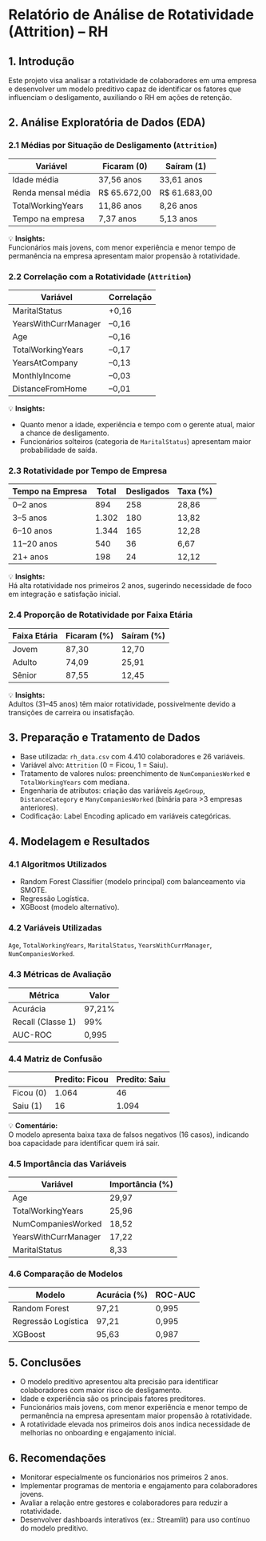 # Relatório de Análise de Rotatividade (Attrition) – RH

## 1. Introdução

Este projeto visa analisar a rotatividade de colaboradores em uma empresa e desenvolver um modelo preditivo capaz de identificar os fatores que influenciam o desligamento, auxiliando o RH em ações de retenção.

## 2. Análise Exploratória de Dados (EDA)

### 2.1 Médias por Situação de Desligamento (`Attrition`)

| Variável            | Ficaram (0)    | Saíram (1)    |
| ------------------- | -------------- | ------------- |
| Idade média         | 37,56 anos     | 33,61 anos    |
| Renda mensal média  | R$ 65.672,00   | R$ 61.683,00  |
| TotalWorkingYears   | 11,86 anos     | 8,26 anos     |
| Tempo na empresa    | 7,37 anos      | 5,13 anos     |

💡 **Insights:**  
Funcionários mais jovens, com menor experiência e menor tempo de permanência na empresa apresentam maior propensão à rotatividade.

### 2.2 Correlação com a Rotatividade (`Attrition`)

| Variável             | Correlação  |
| -------------------- | ----------- |
| MaritalStatus        | +0,16       |
| YearsWithCurrManager | –0,16       |
| Age                  | –0,16       |
| TotalWorkingYears    | –0,17       |
| YearsAtCompany       | –0,13       |
| MonthlyIncome        | –0,03       |
| DistanceFromHome     | –0,01       |

💡 **Insights:**  
- Quanto menor a idade, experiência e tempo com o gerente atual, maior a chance de desligamento.  
- Funcionários solteiros (categoria de `MaritalStatus`) apresentam maior probabilidade de saída.

### 2.3 Rotatividade por Tempo de Empresa

| Tempo na Empresa | Total | Desligados | Taxa (%) |
| ---------------- | ----- | ---------- | -------- |
| 0–2 anos         | 894   | 258        | 28,86    |
| 3–5 anos         | 1.302 | 180        | 13,82    |
| 6–10 anos        | 1.344 | 165        | 12,28    |
| 11–20 anos       | 540   | 36         | 6,67     |
| 21+ anos         | 198   | 24         | 12,12    |

💡 **Insights:**  
Há alta rotatividade nos primeiros 2 anos, sugerindo necessidade de foco em integração e satisfação inicial.

### 2.4 Proporção de Rotatividade por Faixa Etária

| Faixa Etária | Ficaram (%) | Saíram (%) |
| ------------ | ----------- | ---------- |
| Jovem        | 87,30       | 12,70      |
| Adulto       | 74,09       | 25,91      |
| Sênior       | 87,55       | 12,45      |

💡 **Insights:**  
Adultos (31–45 anos) têm maior rotatividade, possivelmente devido a transições de carreira ou insatisfação.

## 3. Preparação e Tratamento de Dados

- Base utilizada: `rh_data.csv` com 4.410 colaboradores e 26 variáveis.  
- Variável alvo: `Attrition` (0 = Ficou, 1 = Saiu).  
- Tratamento de valores nulos: preenchimento de `NumCompaniesWorked` e `TotalWorkingYears` com mediana.  
- Engenharia de atributos: criação das variáveis `AgeGroup`, `DistanceCategory` e `ManyCompaniesWorked` (binária para >3 empresas anteriores).  
- Codificação: Label Encoding aplicado em variáveis categóricas.

## 4. Modelagem e Resultados

### 4.1 Algoritmos Utilizados

- Random Forest Classifier (modelo principal) com balanceamento via SMOTE.  
- Regressão Logística.  
- XGBoost (modelo alternativo).

### 4.2 Variáveis Utilizadas

`Age`, `TotalWorkingYears`, `MaritalStatus`, `YearsWithCurrManager`, `NumCompaniesWorked`.

### 4.3 Métricas de Avaliação

| Métrica           | Valor    |
| ----------------- | -------- |
| Acurácia          | 97,21%   |
| Recall (Classe 1) | 99%      |
| AUC-ROC           | 0,995    |

### 4.4 Matriz de Confusão

|           | Predito: Ficou | Predito: Saiu |
| --------- | -------------- | ------------- |
| Ficou (0) | 1.064          | 46            |
| Saiu (1)  | 16             | 1.094         |

💡 **Comentário:**  
O modelo apresenta baixa taxa de falsos negativos (16 casos), indicando boa capacidade para identificar quem irá sair.

### 4.5 Importância das Variáveis

| Variável             | Importância (%) |
| -------------------- | --------------- |
| Age                  | 29,97           |
| TotalWorkingYears    | 25,96           |
| NumCompaniesWorked   | 18,52           |
| YearsWithCurrManager | 17,22           |
| MaritalStatus        | 8,33            |

### 4.6 Comparação de Modelos

| Modelo              | Acurácia (%) | ROC-AUC |
| ------------------- | ------------ | ------- |
| Random Forest       | 97,21        | 0,995   |
| Regressão Logística | 97,21        | 0,995   |
| XGBoost             | 95,63        | 0,987   |

## 5. Conclusões

- O modelo preditivo apresentou alta precisão para identificar colaboradores com maior risco de desligamento.  
- Idade e experiência são os principais fatores preditores.  
- Funcionários mais jovens, com menor experiência e menor tempo de permanência na empresa apresentam maior propensão à rotatividade.  
- A rotatividade elevada nos primeiros dois anos indica necessidade de melhorias no onboarding e engajamento inicial.

## 6. Recomendações

- Monitorar especialmente os funcionários nos primeiros 2 anos.  
- Implementar programas de mentoria e engajamento para colaboradores jovens.  
- Avaliar a relação entre gestores e colaboradores para reduzir a rotatividade.  
- Desenvolver dashboards interativos (ex.: Streamlit) para uso contínuo do modelo preditivo.
